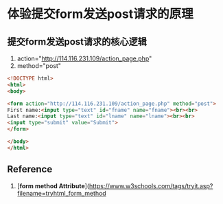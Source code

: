 # 体验提交form发送post请求的原理

## 提交form发送post请求的核心逻辑

1. action="http://114.116.231.109/action_page.php"
2. method="post"

```html
<!DOCTYPE html>
<html>
<body>

<form action="http://114.116.231.109/action_page.php" method="post">
First name:<input type="text" id="fname" name="fname"><br><br>
Last name:<input type="text" id="lname" name="lname"><br><br>
<input type="submit" value="Submit">
</form>

</body>
</html>
```

## Reference

1. [**form method Attribute**](https://www.w3schools.com/tags/tryit.asp?filename=tryhtml_form_method

